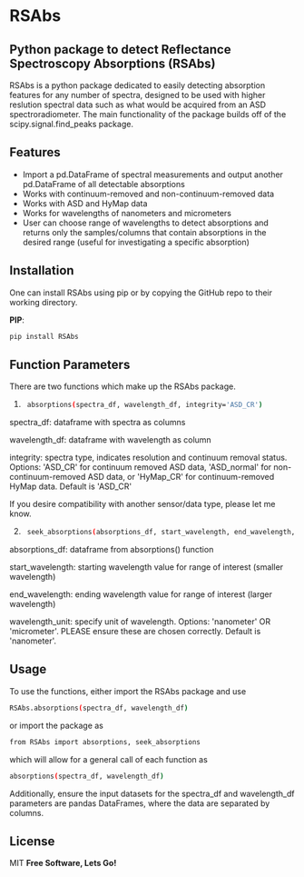 # RSAbs
## Python package to detect Reflectance Spectroscopy Absorptions (RSAbs)


RSAbs is a python package dedicated to easily detecting absorption features for any number of spectra, designed to be used with higher reslution spectral data such as what would be acquired from an ASD spectroradiometer. The main functionality of the package builds off of the scipy.signal.find_peaks package.



## Features

- Import a pd.DataFrame of spectral measurements and output another pd.DataFrame of all detectable absorptions
- Works with continuum-removed and non-continuum-removed data 
- Works with ASD and HyMap data
- Works for wavelengths of nanometers and micrometers
- User can choose range of wavelengths to detect absorptions and returns only the samples/columns that contain absorptions in the desired range (useful for investigating a specific absorption)



## Installation

One can install RSAbs using pip or by copying the GitHub repo to their working directory.

**PIP**: 
```sh
pip install RSAbs
```
## Function Parameters
There are two functions which make up the RSAbs package. 
1) ```sh
    absorptions(spectra_df, wavelength_df, integrity='ASD_CR') 
    ``` 
spectra_df: dataframe with spectra as columns

wavelength_df: dataframe with wavelength as column

integrity: spectra type, indicates resolution and continuum removal status. Options: 'ASD_CR' for continuum removed ASD data, 'ASD_normal' for non-continuum-removed ASD data, or 'HyMap_CR' for continuum-removed HyMap data. Default is 'ASD_CR'

If you desire compatibility with another sensor/data type, please let me know.

2) ```sh
    seek_absorptions(absorptions_df, start_wavelength, end_wavelength, wavelength_unit='nanometer') 
    ```
absorptions_df: dataframe from absorptions() function

start_wavelength: starting wavelength value for range of interest (smaller wavelength)

end_wavelength: ending wavelength value for range of interest (larger wavelength)

wavelength_unit: specify unit of wavelength. Options: 'nanometer' OR 'micrometer'. PLEASE ensure these are chosen correctly. Default is 'nanometer'.

## Usage 

To use the functions, either import the RSAbs package and use 

```sh
RSAbs.absorptions(spectra_df, wavelength_df)
```
or import the package as

```sh
from RSAbs import absorptions, seek_absorptions
```

which will allow for a general call of each function as

```sh
absorptions(spectra_df, wavelength_df)
```
Additionally, ensure the input datasets for the spectra_df and wavelength_df parameters are pandas DataFrames, where the data are separated by columns.

## License

MIT
**Free Software, Lets Go!**